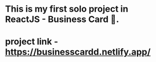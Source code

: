 # This is my first solo project in ReactJS - Business Card 🙂.

# project link - https://businesscardd.netlify.app/

